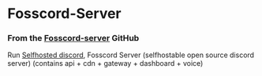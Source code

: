 # Fosscord-Server

### From the [Fosscord-server](https://github.com/fosscord/fosscord-server) GitHub

Run [Selfhosted discord](dev.fosscord.com), Fosscord Server (selfhostable open source discord server) (contains api + cdn + gateway + dashboard + voice)
